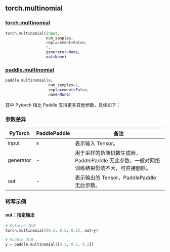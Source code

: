 ## torch.multinomial
### [torch.multinomial](https://pytorch.org/docs/stable/generated/torch.multinomial.html?highlight=multinomial#torch.multinomial)
```python
torch.multinomial(input,
                  num_samples,
                  replacement=False,
                  *,
                  generator=None,
                  out=None)
```
### [paddle.multinomial](https://www.paddlepaddle.org.cn/documentation/docs/zh/api/paddle/multinomial_cn.html#multinomial)
```python
paddle.multinomial(x,
                   num_samples=1,
                   replacement=False,
                   name=None)
```

其中 Pytorch 相比 Paddle 支持更多其他参数，具体如下：
### 参数差异
| PyTorch       | PaddlePaddle | 备注                                                   |
| ------------- | ------------ | ------------------------------------------------------ |
| input         | x            | 表示输入 Tensor。                                     |
| generator     | -            | 用于采样的伪随机数生成器，PaddlePaddle 无此参数，一般对网络训练结果影响不大，可直接删除。                   |
| out           | -            | 表示输出的 Tensor，PaddlePaddle 无此参数。               |


### 转写示例
#### out：指定输出
```python
# Pytorch 写法
torch.multinomial([0.3, 0.5, 0.2], out=y)

# Paddle 写法
y = paddle.multinomial([0.3, 0.5, 0.2])
```
